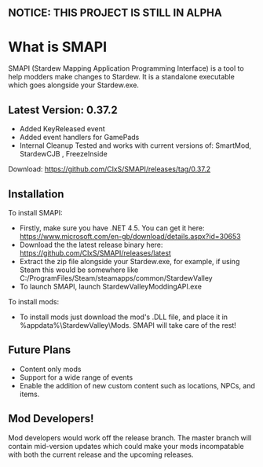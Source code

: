 ## NOTICE: THIS PROJECT IS STILL IN ALPHA

# What is SMAPI

SMAPI (Stardew Mapping Application Programming Interface) is a tool to help modders make changes to Stardew. It is a standalone executable which goes alongside your Stardew.exe.

## Latest Version: 0.37.2
- Added KeyReleased event
- Added event handlers for GamePads
- Internal Cleanup
Tested and works with current versions of: SmartMod, StardewCJB , FreezeInside

Download: https://github.com/ClxS/SMAPI/releases/tag/0.37.2

## Installation

To install SMAPI:
- Firstly, make sure you have .NET 4.5. You can get it here: https://www.microsoft.com/en-gb/download/details.aspx?id=30653
- Download the the latest release binary here: https://github.com/ClxS/SMAPI/releases/latest
- Extract the zip file alongside your Stardew.exe, for example, if using Steam this would be somewhere like C:/ProgramFiles/Steam/steamapps/common/StardewValley
- To launch SMAPI, launch StardewValleyModdingAPI.exe

To install mods:
- To install mods just download the mod's .DLL file, and place it in %appdata%\StardewValley\Mods\. SMAPI will take care of the rest!

## Future Plans
- Content only mods
- Support for a wide range of events
- Enable the addition of new custom content such as locations, NPCs, and items.

## Mod Developers!

Mod developers would work off the release branch. The master branch will contain mid-version updates which could make your mods incompatable with both the current release and the upcoming releases.